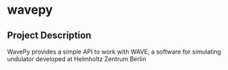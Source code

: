 # wavepy

## Project Description
WavePy provides a simple API to work with WAVE, a software for simulating undulator developed at Helmholtz Zentrum Berlin
